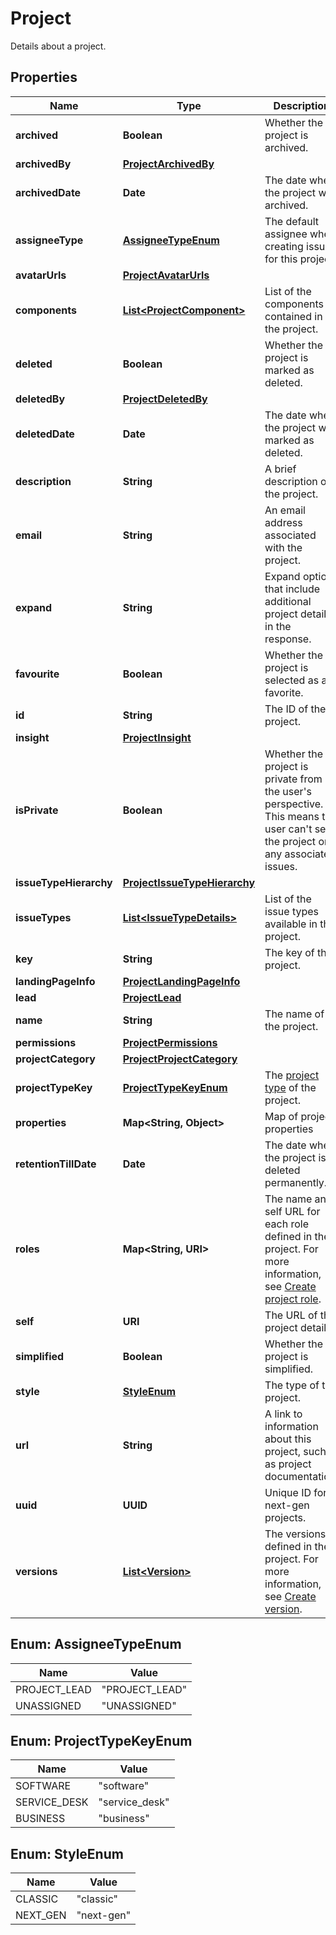 

# Project

Details about a project.

## Properties

| Name | Type | Description | Notes |
|------------ | ------------- | ------------- | -------------|
|**archived** | **Boolean** | Whether the project is archived. |  [optional] [readonly] |
|**archivedBy** | [**ProjectArchivedBy**](ProjectArchivedBy.md) |  |  [optional] |
|**archivedDate** | **Date** | The date when the project was archived. |  [optional] [readonly] |
|**assigneeType** | [**AssigneeTypeEnum**](#AssigneeTypeEnum) | The default assignee when creating issues for this project. |  [optional] [readonly] |
|**avatarUrls** | [**ProjectAvatarUrls**](ProjectAvatarUrls.md) |  |  [optional] |
|**components** | [**List&lt;ProjectComponent&gt;**](ProjectComponent.md) | List of the components contained in the project. |  [optional] [readonly] |
|**deleted** | **Boolean** | Whether the project is marked as deleted. |  [optional] [readonly] |
|**deletedBy** | [**ProjectDeletedBy**](ProjectDeletedBy.md) |  |  [optional] |
|**deletedDate** | **Date** | The date when the project was marked as deleted. |  [optional] [readonly] |
|**description** | **String** | A brief description of the project. |  [optional] [readonly] |
|**email** | **String** | An email address associated with the project. |  [optional] |
|**expand** | **String** | Expand options that include additional project details in the response. |  [optional] [readonly] |
|**favourite** | **Boolean** | Whether the project is selected as a favorite. |  [optional] |
|**id** | **String** | The ID of the project. |  [optional] |
|**insight** | [**ProjectInsight**](ProjectInsight.md) |  |  [optional] |
|**isPrivate** | **Boolean** | Whether the project is private from the user&#39;s perspective. This means the user can&#39;t see the project or any associated issues. |  [optional] [readonly] |
|**issueTypeHierarchy** | [**ProjectIssueTypeHierarchy**](ProjectIssueTypeHierarchy.md) |  |  [optional] |
|**issueTypes** | [**List&lt;IssueTypeDetails&gt;**](IssueTypeDetails.md) | List of the issue types available in the project. |  [optional] [readonly] |
|**key** | **String** | The key of the project. |  [optional] [readonly] |
|**landingPageInfo** | [**ProjectLandingPageInfo**](ProjectLandingPageInfo.md) |  |  [optional] |
|**lead** | [**ProjectLead**](ProjectLead.md) |  |  [optional] |
|**name** | **String** | The name of the project. |  [optional] [readonly] |
|**permissions** | [**ProjectPermissions**](ProjectPermissions.md) |  |  [optional] |
|**projectCategory** | [**ProjectProjectCategory**](ProjectProjectCategory.md) |  |  [optional] |
|**projectTypeKey** | [**ProjectTypeKeyEnum**](#ProjectTypeKeyEnum) | The [project type](https://confluence.atlassian.com/x/GwiiLQ#Jiraapplicationsoverview-Productfeaturesandprojecttypes) of the project. |  [optional] [readonly] |
|**properties** | **Map&lt;String, Object&gt;** | Map of project properties |  [optional] [readonly] |
|**retentionTillDate** | **Date** | The date when the project is deleted permanently. |  [optional] [readonly] |
|**roles** | **Map&lt;String, URI&gt;** | The name and self URL for each role defined in the project. For more information, see [Create project role](#api-rest-api-3-role-post). |  [optional] [readonly] |
|**self** | **URI** | The URL of the project details. |  [optional] [readonly] |
|**simplified** | **Boolean** | Whether the project is simplified. |  [optional] [readonly] |
|**style** | [**StyleEnum**](#StyleEnum) | The type of the project. |  [optional] [readonly] |
|**url** | **String** | A link to information about this project, such as project documentation. |  [optional] [readonly] |
|**uuid** | **UUID** | Unique ID for next-gen projects. |  [optional] [readonly] |
|**versions** | [**List&lt;Version&gt;**](Version.md) | The versions defined in the project. For more information, see [Create version](#api-rest-api-3-version-post). |  [optional] [readonly] |



## Enum: AssigneeTypeEnum

| Name | Value |
|---- | -----|
| PROJECT_LEAD | &quot;PROJECT_LEAD&quot; |
| UNASSIGNED | &quot;UNASSIGNED&quot; |



## Enum: ProjectTypeKeyEnum

| Name | Value |
|---- | -----|
| SOFTWARE | &quot;software&quot; |
| SERVICE_DESK | &quot;service_desk&quot; |
| BUSINESS | &quot;business&quot; |



## Enum: StyleEnum

| Name | Value |
|---- | -----|
| CLASSIC | &quot;classic&quot; |
| NEXT_GEN | &quot;next-gen&quot; |




